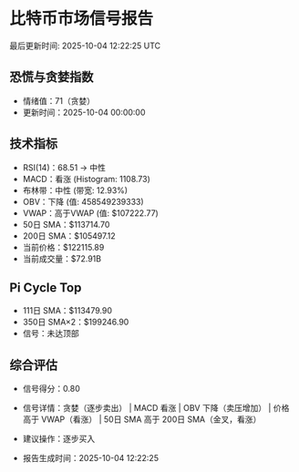 # 比特币市场信号报告

最后更新时间: 2025-10-04 12:22:25 UTC

## 恐慌与贪婪指数
- 情绪值：71（贪婪）
- 更新时间：2025-10-04 00:00:00

## 技术指标
- RSI(14)：68.51 → 中性
- MACD：看涨 (Histogram: 1108.73)
- 布林带：中性 (带宽: 12.93%)
- OBV：下降 (值: 458549239333)
- VWAP：高于VWAP (值: $107222.77)
- 50日 SMA：$113714.70
- 200日 SMA：$105497.12
- 当前价格：$122115.89
- 当前成交量：$72.91B

## Pi Cycle Top
- 111日 SMA：$113479.90
- 350日 SMA×2：$199246.90
- 信号：未达顶部

## 综合评估
- 信号得分：0.80
- 信号详情：贪婪（逐步卖出） | MACD 看涨 | OBV 下降（卖压增加） | 价格高于 VWAP（看涨） | 50日 SMA 高于 200日 SMA（金叉，看涨）
- 建议操作：逐步买入

- 报告生成时间：2025-10-04 12:22:25